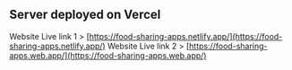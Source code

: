 
## Server deployed on Vercel 

Website Live link 1 >  [https://food-sharing-apps.netlify.app/](https://food-sharing-apps.netlify.app/)
Website Live link 2 >  [https://food-sharing-apps.web.app/](https://food-sharing-apps.web.app/)


